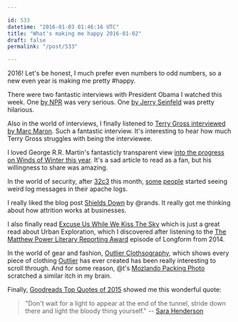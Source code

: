 ```yaml
---

id: 533
datetime: "2016-01-03 01:46:16 UTC"
title: "What's making me happy 2016-01-02"
draft: false
permalink: "/post/533"

---
```


2016! Let's be honest, I much prefer even numbers to odd numbers, so a new even year is making me pretty #happy.

There were two fantastic interviews with President Obama I watched this week. One [by NPR](https://www.npr.org/2015/12/21/460030344/video-and-transcript-nprs-interview-with-president-obama) was very serious. One [by Jerry Seinfeld](http://comediansincarsgettingcoffee.com/president-barack-obama-just-tell-him-you-re-the-president) was pretty hilarious.

Also in the world of interviews, I finally listened to [Terry Gross interviewed by Marc Maron](https://www.npr.org/2015/05/20/407981536/terry-gross-to-marc-maron-life-is-harder-than-radio). Such a fantastic interview. It's interesting to hear how much Terry Gross struggles with being the interviewee.

I loved George R.R. Martin's fantasticly transparent view [into the progress on Winds of Winter this year](https://web.archive.org/web/20240320222019/https://grrm.livejournal.com/465247.html). It's a sad article to read as a fan, but his willingness to share was amazing.

In the world of security, after [32c3](https://events.ccc.de/congress/2015/wiki/Main_Page) this month, [some](https://blog.rootshell.be/2015/12/30/the-truth-is-in-your-logs/) [people](https://twitter.com/botherder/status/682130392527302656) started seeing weird log messages in their apache logs.

I really liked the blog post [Shields Down](https://randsinrepose.com/archives/shields-down/) by @rands. It really got me thinking about how attrition works at businesses.

I also finally read [Excuse Us While We Kiss The Sky](https://www.gq.com/story/urban-explorers-gq-march-2013?mbid=social_fb_fanpage&printable=true) which is just a great read about Urban Exploration, which I discovered after listening to the [The Matthew Power Literary Reporting Award](https://longform.org/posts/the-matthew-power-literary-reporting-award) episode of Longform from 2014.

In the world of gear and fashion, [Outlier Clothsography](https://www.illposed.com/outlier/), which shows every piece of clothing [Outlier](https://web.archive.org/web/20210828142357/http://outlier.cc/) has ever created has been really interesting to scroll through. And for some reason, @t's [Mozlando Packing Photo](https://tantek.com/2015/345/t2/packed-days-mozlando-fits-boblbee) scratched a similar itch in my brain.

Finally, [Goodreads Top Quotes of 2015](https://www.goodreads.com/blog/show/600-10-quotes-readers-fell-in-love-with-this-year) showed me this wonderful quote:

 >  "Don't wait for a light to appear at the end of the tunnel, stride down there and light the bloody thing yourself." -- [Sara Henderson](https://web.archive.org/web/20150919065400/http://www.goodreads.com:80/quotes_of_the_day/1746)

